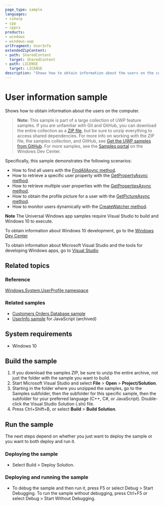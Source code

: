 ```yaml
---
page_type: sample
languages:
- csharp
- cpp
- cppcx
products:
- windows
- windows-uwp
urlFragment: UserInfo
extendedZipContent:
- path: SharedContent
  target: SharedContent
- path: LICENSE
  target: LICENSE
description: "Shows how to obtain information about the users on the computer."
---
```


<!---
  category: IdentitySecurityAndEncryption
  samplefwlink: http://go.microsoft.com/fwlink/p/?LinkId=620617
--->

# User information sample

Shows how to obtain information about the users on the computer.

> **Note:** This sample is part of a large collection of UWP feature samples. 
> If you are unfamiliar with Git and GitHub, you can download the entire collection as a 
> [ZIP file](https://github.com/Microsoft/Windows-universal-samples/archive/master.zip), but be 
> sure to unzip everything to access shared dependencies. For more info on working with the ZIP file, 
> the samples collection, and GitHub, see [Get the UWP samples from GitHub](https://aka.ms/ovu2uq). 
> For more samples, see the [Samples portal](https://aka.ms/winsamples) on the Windows Dev Center. 

Specifically, this sample demonstrates the following scenarios:

- How to find all users with the [FindAllAsync method](https://msdn.microsoft.com/library/windows/apps/windows.system.user.findallasync.aspx).
- How to retrieve a specific user property with the [GetPropertyAsync method](https://msdn.microsoft.com/library/windows/apps/windows.system.user.getpropertyasync.aspx).
- How to retrieve multiple user properties with the [GetPropertiesAsync method](https://msdn.microsoft.com/library/windows/apps/dn996552.aspx).
- How to obtain the profile picture for a user with the [GetPictureAsync method](https://msdn.microsoft.com/library/windows/apps/windows.system.user.getpictureasync.aspx).
- How to monitor users dynamically with the [CreateWatcher method](https://msdn.microsoft.com/library/windows/apps/windows.system.user.createwatcher.aspx).

**Note** The Universal Windows app samples require Visual Studio to build and Windows 10 to execute.
 
To obtain information about Windows 10 development, go to the [Windows Dev Center](http://go.microsoft.com/fwlink/?LinkID=532421)

To obtain information about Microsoft Visual Studio and the tools for developing Windows apps, go to [Visual Studio](http://go.microsoft.com/fwlink/?LinkID=532422)

## Related topics

### Reference

[Windows.System.UserProfile namespace](http://msdn.microsoft.com/library/windows/apps/br241881)  

### Related samples

* [Customers Orders Database sample](https://github.com/Microsoft/Windows-appsample-customers-orders-database)
* [UserInfo sample](/archived/UserInfo/) for JavaScript (archived)

## System requirements

* Windows 10

## Build the sample

1. If you download the samples ZIP, be sure to unzip the entire archive, not just the folder with the sample you want to build. 
2. Start Microsoft Visual Studio and select **File** \> **Open** \> **Project/Solution**.
3. Starting in the folder where you unzipped the samples, go to the Samples subfolder, then the subfolder for this specific sample, then the subfolder for your preferred language (C++, C#, or JavaScript). Double-click the Visual Studio Solution (.sln) file.
4. Press Ctrl+Shift+B, or select **Build** \> **Build Solution**.

## Run the sample

The next steps depend on whether you just want to deploy the sample or you want to both deploy and run it.

### Deploying the sample

- Select Build > Deploy Solution. 

### Deploying and running the sample

- To debug the sample and then run it, press F5 or select Debug >  Start Debugging. To run the sample without debugging, press Ctrl+F5 or select Debug > Start Without Debugging. 

